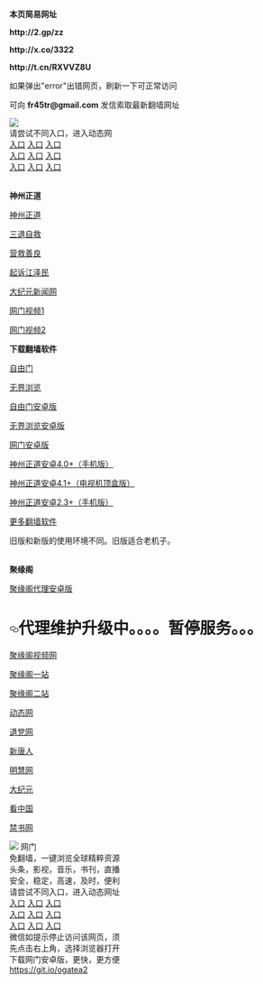 <p><strong>本页简易网址</strong></p>
<p><strong>http://2.gp/zz</strong></p>
<p><strong>http://x.co/3322</strong></p>
<p><strong>http://t.cn/RXVVZ8U</strong></p>
<p>如果弹出"error"出错网页，刷新一下可正常访问</p>
<p>可向 <strong>fr45tr@gmail.com</strong> 发信索取最新翻墙网址</p>
<td align="center"><a target="_blank" href="https://user-images.githubusercontent.com/33987457/34963548-1d630d1e-fa84-11e7-90bf-b19621f43f9c.jpg"><img src="https://user-images.githubusercontent.com/33987457/34963548-1d630d1e-fa84-11e7-90bf-b19621f43f9c.jpg" style="max-width:100%;"></a></td>
  </tr>
  <tr>
    <td align="center"><br>
    </td>
  </tr><tr>
    <td align="center">请尝试不同入口，进入动态网<br>  
      <a href="http://jaraawka.psvdhgqa.ml/70cdtw" rel="nofollow">入口</a>
      <a href="http://36.233.76.27/1" rel="nofollow">入口</a>
      <a href="http://111.253.221.95/1" rel="nofollow">入口</a><br>
      <a href="http://jaraawka.psvdhgqa.ml/70fdtw" rel="nofollow">入口</a>
      <a href="http://nbcxz.hbyaakh.gq/1" rel="nofollow">入口</a>
      <a href="http://jaraawka.psvdhgqa.ml/70ipdw" rel="nofollow">入口</a><br>
      <a href="http://jaraawka.psvdhgqa.ml/70sdtw" rel="nofollow">入口</a>
      <a href="http://t.cn/R3KLNVe" rel="nofollow">入口</a>
      <a href="https://web-proxy-1.herokuapp.com/proxy/http://dongtaiwang.com/loc/phome.php" rel="nofollow">入口</a><br>

<br>
<p><strong>神州正道</strong></p>
<p><a href="http://jaraawka.psvdhgqa.ml/70sz" rel="nofollow">神州正道</a></p>
<p><a href="http://jaraawka.psvdhgqa.ml/70gst" rel="nofollow">三退自救</a></p>
<p><a href="http://jaraawka.psvdhgqa.ml/70gqg" rel="nofollow">营救善良</a></p>
<p><a href="http://jaraawka.psvdhgqa.ml/70gsj" rel="nofollow">起诉江泽民</a></p>
<p><a href="http://36.233.76.27/2/" rel="nofollow">大纪元新闻网</a></p>
<p><a href="http://http://t.cn/R3KLNb0" rel="nofollow">网门视频1</a></p>
<p><a href="http://genvp.itozgxqj.cf" rel="nofollow">网门视频2</a></p>
<p><strong>下载翻墙软件</strong></p>


<p><a href="https://git.io/fgp" rel="nofollow">自由门</a></p>
<p><a href="https://git.io/vEJlj rel="nofollow">无界浏览</a></p>
<p><a href="https://git.io/fgma" rel="nofollow">自由门安卓版</a></p>
<p><a href="https://s3.amazonaws.com/693/um.apk" rel="nofollow">无界浏览安卓版</a></p>
<p><a href="https://git.io/ogatea2">网门安卓版</a></p>
<p><a href="https://git.io/vQjqe" rel="nofollow">神州正道安卓4.0+（手机版）</a></p>
<p><a href="https://git.io/vAonz" rel="nofollow">神州正道安卓4.1+（电视机顶盒版）</a></p>
<p><a href="https://git.io/vAH9P" rel="nofollow">神州正道安卓2.3+（手机版）</a></p>
<p><a href="https://github.com/bannedbook/fanqiang/wiki">更多翻墙软件</a></p>
旧版和新版的使用环境不同。旧版适合老机子。<br>


<br>
<p><strong>聚缘阁</strong></p>
<p><a href="https://github.com/hao369/a/raw/master/j8.apk">聚缘阁代理安卓版</a></p>
<h1>
<a id="user-content-代理维护升级中暂停服务" class="anchor" href="#%E4%BB%A3%E7%90%86%E7%BB%B4%E6%8A%A4%E5%8D%87%E7%BA%A7%E4%B8%AD%E6%9A%82%E5%81%9C%E6%9C%8D%E5%8A%A1" aria-hidden="true"><svg class="octicon octicon-link" viewbox="0 0 16 16" version="1.1" width="16" height="16" aria-hidden="true"><path fill-rule="evenodd" d="M4 9h1v1H4c-1.5 0-3-1.69-3-3.5S2.55 3 4 3h4c1.45 0 3 1.69 3 3.5 0 1.41-.91 2.72-2 3.25V8.59c.58-.45 1-1.27 1-2.09C10 5.22 8.98 4 8 4H4c-.98 0-2 1.22-2 2.5S3 9 4 9zm9-3h-1v1h1c1 0 2 1.22 2 2.5S13.98 12 13 12H9c-.98 0-2-1.22-2-2.5 0-.83.42-1.64 1-2.09V6.25c-1.09.53-2 1.84-2 3.25C6 11.31 7.55 13 9 13h4c1.45 0 3-1.69 3-3.5S14.5 6 13 6z"></path></svg></a>代理维护升级中。。。。暂停服务。。。</h1>
<p><a href="http://u77.cer4.ga/tv/" rel="nofollow">聚缘阁视频网</a></p>
<p><a href="https://j99.214g.gq/tz/" rel="nofollow">聚缘阁一站</a></p>
<p><a href="https://j99.214g.gq/tz/" rel="nofollow">聚缘阁二站</a></p>
<p><a href="https://j99.214g.gq/cx/?bb" rel="nofollow">动态网</a></p>
<p><a href="http://j99.214g.gq/cx/?id=8" rel="nofollow">退党网</a></p>
<p><a href="https://j99.214g.gq/cx/?id=5" rel="nofollow">新唐人</a></p>
<p><a href="https://j99.214g.gq/cx/?id=8" rel="nofollow">明慧网</a></p>
<p><a href="http://j99.214g.gq/cx/?id=7" rel="nofollow">大纪元</a></p>
<p><a href="http://j99.214g.gq/cx/?id=11" rel="nofollow">看中国</a></p>
<p><a href="http://j99.214g.gq/cx/?id=16" rel="nofollow">禁书网</a></p>
<td align="center"><a target="_blank" href="https://cloud.githubusercontent.com/assets/11880933/13434984/f430fae2-e012-11e5-814f-c2df1e82b247.jpg"><img src="https://cloud.githubusercontent.com/assets/11880933/13434984/f430fae2-e012-11e5-814f-c2df1e82b247.jpg" style="max-width:100%;"></a></td>
  </tr>
  <tr>
    <td align="center">网门<br>
      免翻墙，一键浏览全球精粹资源<br>
      头条，影视，音乐，书刊，直播<br>
      安全，稳定，高速，及时，便利<br>
    </td>
  </tr><tr>
    <td align="center">请尝试不同入口，进入动态网址<br>      
      <a href="https://s3.us-east-2.amazonaws.com/ogateh/show.htm?from=852" rel="nofollow">入口</a>
      <a href="https://s3.eu-west-2.amazonaws.com/ogatel/show.htm?from=852" rel="nofollow">入口</a>
      <a href="https://konhgd.global.ssl.fastly.net/?from=852" rel="nofollow">入口</a><br>
      <a href="https://s3.ap-northeast-2.amazonaws.com/ogates/show.htm?from=852" rel="nofollow">入口</a>
      <a href="https://s3.eu-central-1.amazonaws.com/ogatef/show.htm?from=852" rel="nofollow">入口</a>
      <a href="https://s3.ap-south-1.amazonaws.com/ogatem/show.htm?from=852" rel="nofollow">入口</a><br>
      <a href="https://s3-us-west-1.amazonaws.com/ogaten/show.htm?from=852" rel="nofollow">入口</a>
      <a href="https://s3.ca-central-1.amazonaws.com/ogatec/show.htm?from=852" rel="nofollow">入口</a>
      <a href="https://s3-ap-northeast-1.amazonaws.com/ogatet/show.htm?from=852" rel="nofollow">入口</a><br>
      微信如提示停止访问该网页，须<br>
      先点击右上角，选择浏览器打开<br>
    </td>
  </tr>
  <tr>
    <td align="center">
      下载网门安卓版，更快，更方便<br><a href="https://raw.githubusercontent.com/oGate2/up/master/oGate.apk" rel="nofollow">https://git.io/ogatea2</a><br>
